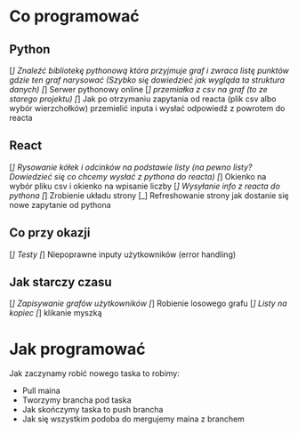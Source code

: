 # Co programować

## Python
[_] Znaleźć bibliotekę pythonową która przyjmuje graf i zwraca listę punktów gdzie ten graf narysować (Szybko się dowiedzieć jak wygląda ta struktura danych)
[_] Serwer pythonowy online
[_] przemiałka z csv na graf (to ze starego projektu)
[_] Jak po otrzymaniu zapytania od reacta (plik csv albo wybór wierzchołków) przemielić inputa i wysłać odpowiedź z powrotem do reacta

## React
[_] Rysowanie kółek i odcinków na podstawie listy (na pewno listy? Dowiedzieć się co chcemy wysłać z pythona do reacta)
[_] Okienko na wybór pliku csv i okienko na wpisanie liczby
[_] Wysyłanie info z reacta do pythona
[_] Zrobienie układu strony
[_] Refreshowanie strony jak dostanie się nowe zapytanie od pythona

## Co przy okazji
[_] Testy
[_] Niepoprawne inputy użytkowników (error handling)

## Jak starczy czasu
[_] Zapisywanie grafów użytkowników
[_] Robienie losowego grafu
[_] Listy na kopiec
[_] klikanie myszką

# Jak programować
Jak zaczynamy robić nowego taska to robimy:
- Pull maina
- Tworzymy brancha pod taska
- Jak skończymy taska to push brancha
- Jak się wszystkim podoba do mergujemy maina z branchem